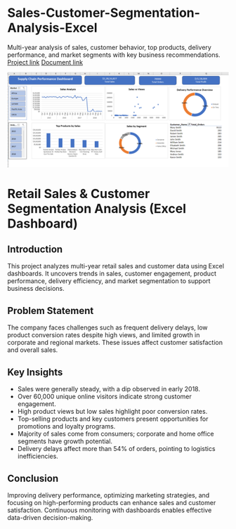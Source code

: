 # Sales-Customer-Segmentation-Analysis-Excel
Multi-year analysis of sales, customer behavior, top products, delivery performance, and market segments with key business recommendations.
[Project link](https://docs.google.com/spreadsheets/d/1YONtNy_k6uR8spWi2eHDGK4jgzKKwvcA/edit?usp=sharing&ouid=110561493789800648225&rtpof=true&sd=true)
[Document link](https://docs.google.com/document/d/1SBu_hUscHLNzd_gVO0lrupuVVBE0pc1UFX6mpqemQmk/edit?usp=sharing)

![Image Alt](https://github.com/mounika2906/Sales-Customer-Segmentation-Analysis-Excel-/blob/af82fa95779bf73663c2deea8a48dc269d53d869/excel%20dashboard.png)


# Retail Sales & Customer Segmentation Analysis (Excel Dashboard)

## Introduction
This project analyzes multi-year retail sales and customer data using Excel dashboards. It uncovers trends in sales, customer engagement, product performance, delivery efficiency, and market segmentation to support business decisions.

## Problem Statement
The company faces challenges such as frequent delivery delays, low product conversion rates despite high views, and limited growth in corporate and regional markets. These issues affect customer satisfaction and overall sales.

## Key Insights
- Sales were generally steady, with a dip observed in early 2018.  
- Over 60,000 unique online visitors indicate strong customer engagement.  
- High product views but low sales highlight poor conversion rates.  
- Top-selling products and key customers present opportunities for promotions and loyalty programs.  
- Majority of sales come from consumers; corporate and home office segments have growth potential.  
- Delivery delays affect more than 54% of orders, pointing to logistics inefficiencies.

## Conclusion
Improving delivery performance, optimizing marketing strategies, and focusing on high-performing products can enhance sales and customer satisfaction. Continuous monitoring with dashboards enables effective data-driven decision-making.



